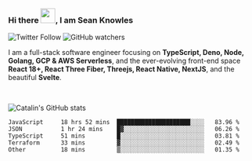 ### Hi there <img src="https://raw.githubusercontent.com/MartinHeinz/MartinHeinz/master/wave.gif" width="30" />, I am Sean Knowles

![Twitter Follow](https://img.shields.io/twitter/follow/JuniorDEVed?style=social)  ![GitHub watchers](https://img.shields.io/github/watchers/JuniorDEVed/JuniorDEVed?style=social)

 I am a full-stack software engineer focusing on **TypeScript, Deno, Node, Golang, GCP & AWS Serverless**, and the ever-evolving front-end space **React 18+, React Three Fiber, Threejs, React Native, NextJS**, and the beautiful **Svelte**.
 
 <br>
 
 ![Catalin's GitHub stats](https://github-readme-stats.vercel.app/api?username=algoflows&theme=vue-dark)
 
 <!--START_SECTION:waka-->

```text
JavaScript     18 hrs 52 mins  █████████████████████░░░░   83.96 %
JSON           1 hr 24 mins    █▓░░░░░░░░░░░░░░░░░░░░░░░   06.26 %
TypeScript     51 mins         █░░░░░░░░░░░░░░░░░░░░░░░░   03.81 %
Terraform      33 mins         ▓░░░░░░░░░░░░░░░░░░░░░░░░   02.49 %
Other          18 mins         ▒░░░░░░░░░░░░░░░░░░░░░░░░   01.35 %
```

<!--END_SECTION:waka-->
